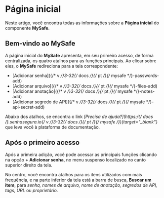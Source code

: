 # Página inicial

Neste artigo, você encontra todas as informações sobre a **Página inicial** do componente **MySafe**.

## Bem-vindo ao MySafe
A página  inicial do **MySafe** apresenta, em seu primeiro acesso, de forma centralizada, os quatro atalhos para as funções principais. Ao clicar sobre eles, o **MySafe** redireciona para a tela correspondente:


* [Adicionar senha]({/* v */}3-32{/* docs */}{/* pt */}{/* mysafe */}-passwords-add)
* [Adicionar arquivo]({/* v */}3-32{/* docs */}{/* pt */}{/* mysafe */}-files-add)
* [Adicionar anotação]({/* v */}3-32{/* docs */}{/* pt */}{/* mysafe */}-notes-add)
* [Adicionar segredo de API]({/* v */}3-32{/* docs */}{/* pt */}{/* mysafe */}-api-secret-add)

Abaixo dos atalhos, se encontra o link **[Precisa de ajuda?](https:/{/* docs */}.senhasegura.io{/* v */}3-32{/* docs */}{/* pt */}{/* mysafe */}){target="_blank"}** que leva você à plataforma de documentação.

## Após o primeiro acesso 
Após a primeira adição, você pode acessar as principais funções clicando na opção **+ Adicionar senha**, no menu suspenso localizado no canto superior direito da tela.


No centro, você encontra atalhos para os itens utilizados com mais frequência, e na parte inferior da tela está a barra de busca, **Buscar um item**, para *senha, nomes de arquivo, nome de anotação, segredos de API, tags, URL* ou *proprietário*.

